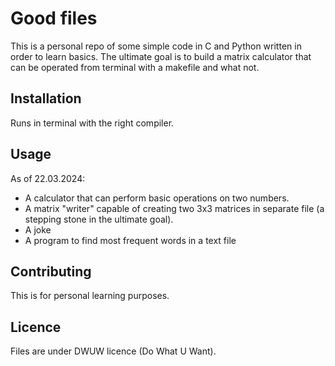 # Good files

This is a personal repo of some simple code in C and Python written in order to learn basics.
The ultimate goal is to build a matrix calculator that can be operated from terminal with a makefile and what not.

## Installation

Runs in terminal with the right compiler.

## Usage

As of 22.03.2024:
- A calculator that can perform basic operations on two numbers.
- A matrix "writer" capable of creating two 3x3 matrices in separate file (a stepping stone in the ultimate goal).
- A joke
- A program to find most frequent words in a text file

## Contributing

This is for personal learning purposes.

## Licence

Files are under DWUW licence (Do What U Want).
